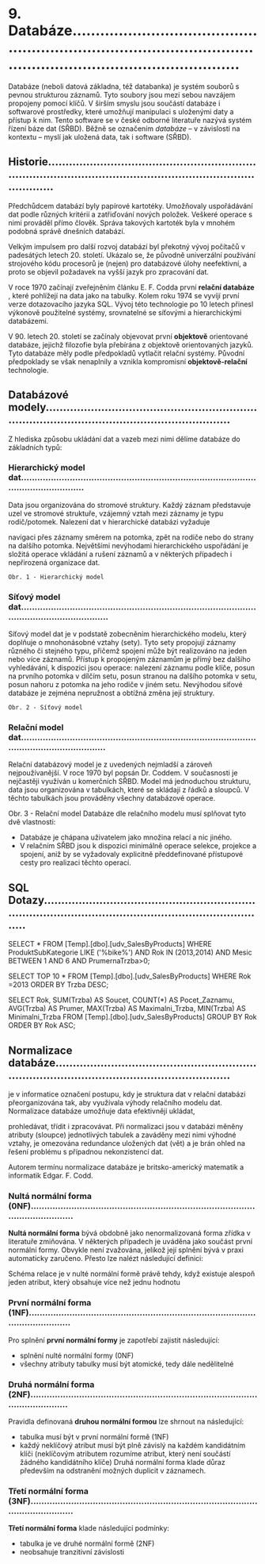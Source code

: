 # 9. Databáze...............................................................................................................................................

Databáze (neboli datová základna, též databanka) je systém souborů s pevnou strukturou záznamů. Tyto
soubory jsou mezi sebou navzájem propojeny pomocí klíčů. V širším smyslu jsou součástí databáze i
softwarové prostředky, které umožňují manipulaci s uloženými daty a přístup k nim. Tento software se v
české odborné literatuře nazývá systém řízení báze dat (SŘBD). Běžně se označením _databáze_ – v
závislosti na kontextu – myslí jak uložená data, tak i software (SŘBD).

## Historie................................................................................................................................................

Předchůdcem databází byly papírové kartotéky. Umožňovaly uspořádávání dat podle různých kritérií a
zatřiďování nových položek. Veškeré operace s nimi prováděl přímo člověk. Správa takových kartoték byla
v mnohém podobná správě dnešních databází.

Velkým impulsem pro další rozvoj databází byl překotný vývoj počítačů v padesátých letech 20. století.
Ukázalo se, že původně univerzální používání strojového kódu procesorů je (nejen) pro databázové úlohy
neefektivní, a proto se objevil požadavek na vyšší jazyk pro zpracování dat.

V roce 1970 začínají zveřejněním článku E. F. Codda první **relační databáze** , které pohlížejí na data jako
na tabulky. Kolem roku 1974 se vyvíjí první verze dotazovacího jazyka SQL. Vývoj této technologie po 10
letech přinesl výkonově použitelné systémy, srovnatelné se síťovými a hierarchickými databázemi.

V 90. letech 20. století se začínaly objevovat první **objektově** orientované databáze, jejichž filozofie byla
přebírána z objektově orientovaných jazyků. Tyto databáze měly podle předpokladů vytlačit relační
systémy. Původní předpoklady se však nenaplnily a vznikla kompromisní **objektově-relační** technologie.

## Databázové modely.............................................................................................................................

Z hlediska způsobu ukládání dat a vazeb mezi nimi dělíme databáze do základních typů:

### Hierarchický model dat...................................................................................................................

Data jsou organizována do stromové struktury. Každý záznam představuje uzel ve stromové struktuře,
vzájemný vztah mezi záznamy je typu rodič/potomek. Nalezení dat v hierarchické databázi vyžaduje


navigaci přes záznamy směrem na potomka, zpět na rodiče nebo do strany na dalšího potomka.
Největšími nevýhodami hierarchického uspořádání je složitá operace vkládání a rušení záznamů a v
některých případech i nepřirozená organizace dat.

```
Obr. 1 - Hierarchický model
```
### Síťový model dat............................................................................................................................

Síťový model dat je v podstatě zobecněním hierarchického modelu, který doplňuje o mnohonásobné
vztahy (sety). Tyto sety propojují záznamy různého či stejného typu, přičemž spojení může být
realizováno na jeden nebo více záznamů. Přístup k propojeným záznamům je přímý bez dalšího
vyhledávání, k dispozici jsou operace: nalezení záznamu podle klíče, posun na prvního potomka v
dílčím setu, posun stranou na dalšího potomka v setu, posun nahoru z potomka na jeho rodiče v jiném
setu. Nevýhodou síťové databáze je zejména nepružnost a obtížná změna její struktury.

```
Obr. 2 - Síťový model
```
### Relační model dat...........................................................................................................................

Relační databázový model je z uvedených nejmladší a zároveň nejpoužívanější. V roce 1970 byl popsán
Dr. Coddem. V současnosti je nejčastěji využíván u komerčních SŘBD. Model má jednoduchou
strukturu, data jsou organizována v tabulkách, které se skládají z řádků a sloupců. V těchto tabulkách
jsou prováděny všechny databázové operace.


Obr. 3 - Relační model
Databáze dle relačního modelu musí splňovat tyto dvě vlastnosti:

- Databáze je chápana uživatelem jako množina relací a nic jiného.
- V relačním SŘBD jsou k dispozici minimálně operace selekce, projekce a spojení, aniž by se
vyžadovaly explicitně předdefinované přístupové cesty pro realizaci těchto operací.

## SQL Dotazy.........................................................................................................................................

SELECT *
FROM [Temp].[dbo].[udv_SalesByProducts]
WHERE ProduktSubKategorie LIKE ('%bike%')
AND Rok IN (2013,2014)
AND Mesic BETWEEN 1 AND 6
AND PrumernaTrzba>0;

SELECT TOP 10 *
FROM [Temp].[dbo].[udv_SalesByProducts]
WHERE Rok =2013
ORDER BY Trzba DESC;

SELECT
Rok,
SUM(Trzba) AS Soucet,
COUNT(*) AS Pocet_Zaznamu,
AVG(Trzba) AS Prumer,
MAX(Trzba) AS Maximalni_Trzba,
MIN(Trzba) AS Minimalni_Trzba
FROM [Temp].[dbo].[udv_SalesByProducts]
GROUP BY Rok
ORDER BY Rok ASC;

## Normalizace databáze..........................................................................................................................

je v informatice označení postupu, kdy je struktura dat v relační databázi přeorganizována tak, aby
využívala výhody relačního modelu dat. Normalizace databáze umožňuje data efektivněji ukládat,


prohledávat, třídit i zpracovávat. Při normalizaci jsou v databázi měněny atributy (sloupce) jednotlivých
tabulek a zaváděny mezi nimi výhodné vztahy, je omezována redundance uložených dat (vět) a je brán
ohled na řešení problému s případnou nekonzistencí dat.

Autorem termínu normalizace databáze je britsko-americký matematik a informatik Edgar. F. Codd.

### Nultá normální forma (0NF)...........................................................................................................

**Nultá normální forma** bývá obdobně jako nenormalizovaná forma zřídka v literatuře zmiňována. V
některých případech je uváděna jako součást první normální formy. Obvykle není zvažována, jelikož její
splnění bývá v praxi automaticky zaručeno. Přesto lze nalézt následující definici:

Schéma relace je v nulté normální formě právě tehdy, když existuje alespoň jeden atribut, který obsahuje
více než jednu hodnotu

### První normální forma (1NF)...........................................................................................................

Pro splnění **první normální formy** je zapotřebí zajistit následující:

- splnění nulté normální formy (0NF)
- všechny atributy tabulky musí být atomické, tedy dále nedělitelné

### Druhá normální forma (2NF)..........................................................................................................

Pravidla definovaná **druhou normální formou** lze shrnout na následující:

- tabulka musí být v první normální formě (1NF)
- každý neklíčový atribut musí být plně závislý na každém kandidátním klíči (neklíčovým atributem
rozumíme atribut, který není součástí žádného kandidátního klíče)
Druhá normální forma klade důraz především na odstranění možných duplicit v záznamech.

### Třetí normální forma (3NF)............................................................................................................

**Třetí normální forma** klade následující podmínky:

- tabulka je ve druhé normální formě (2NF)
- neobsahuje tranzitivní závislosti